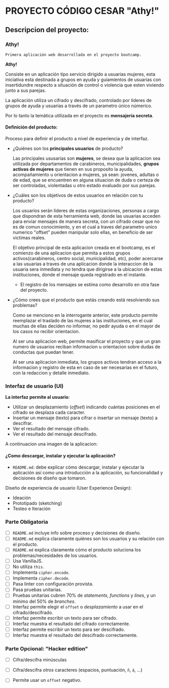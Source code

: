 # PROYECTO CÓDIGO CESAR "Athy!"

## Descripcion del proyecto:

### Athy! 

    Primera aplicación web desarrollada en el proyecto bootcamp. 

**Athy!** 

Consiste en un aplicación tipo servicio dirigido a usuarias mujeres, esta iniciativa esta destinada a grupos en ayuda y guiamientos de usuarias con insertidundre respecto a situación de control o violencia que esten viviendo junto a sus parejas. 

La aplicación utiliza un cifrado y descifrado, controlado por líderes de grupos de ayuda y usuarias a través de un parametro único númerico. 

Por lo tanto la temática utilizada en el proyecto es **mensajeria secreta**.

#### Definición del producto:

Proceso para definir el producto a nivel de experiencia y de interfaz.

* ¿Quiénes son los **principales usuarios** de producto?

    Las principales ususarias son **mujeres**, se desea que la aplicacion sea utilizada por departamentos de carabineros, municipalidades, **grupos activas de mujeres** que tienen en sus proposito la ayuda, acompañamiento u orientacion a mujeres, ya sean: jovenes, adultas o de edad, que se encuentren en alguna situacion de duda o certeza de ser controladas, violentadas u otro estado evaluado por sus parejas.


* ¿Cuáles son los objetivos de estos usuarios en relación con tu producto?

    Los usuarios serán lideres de estas organizaciones, personas a cargo que dispondran de esta herramienta web, donde las usuarias  acceden para enviar mensajes de manera secreta, con un cifrado cesar que no es de comun conocimiento, y en el cual a traves del parametro unico numerico "offset" pueden manipular solo ellas, en beneficio de ser victimas reales. 

    El objetivo principal de esta aplicacion creada en el bootcamp, es el comienzo de una aplicacion que permita a estos grupos activos(carabineros, centro social, municipalidad, etc), poder acercarse a las usuarias a traves de una aplicacion donde la interaccion de la usuaria sera inmediata y no tendra que dirigirse a la ubicacion de estas instituciones, donde el mensaje queda registrado en el instante. 

    * El registro de los mensajes se estima como desarrollo en otra fase del proyecto. 

- ¿Cómo crees que el producto que estás creando está resolviendo sus problemas?

    Como se menciono en la interrogante anterior, este producto permite reemplazar el traslado de las mujeres a las instituciones, en el cual muchas de ellas deciden no informar, no pedir ayuda o en el mayor de los casos no recibir orientacion.

    Al ser una aplicacion web, permite masificar el proyecto y que un gran numero de usuarios reciban informacion u orientacion sobre dudas de conductas que puedan tener. 

    Al ser una aplicacion inmediata, los grupos activos tendran acceso a la informacion y registro de esta en caso de ser necesarias en el futuro, con la redaccion y detalle inmediato. 

### Interfaz de usuario (UI)

**La interfaz  permite al usuario**:
- Utilizar un  desplazamiento (_offset_) indicando cuántas posiciones en el cifrado se desplaza cada   caracter.
- Insertar un mensaje (texto) para cifrar o insertar un mensaje (texto) a descifrar.
- Ver el resultado del mensaje cifrado.
- Ver el resultado del mensaje descifrado.

A continuacion una imagen de la aplicacion: 




#### ¿Como descargar, instalar y ejecutar la aplicación?

* `README.md`: debe explicar cómo descargar, instalar y ejecutar la aplicación
  así como una introducción a la aplicación, su funcionalidad y decisiones de
  diseño que tomaron.


Diseño de experiencia de usuario (User Experience Design):

- Ideación
- Prototipado (sketching)
- Testeo e Iteración


### Parte Obligatoria
* [ ] `README.md` incluye info sobre proceso y decisiones de diseño.
* [ ] `README.md` explica claramente quiénes son los usuarios y su relación con
  el producto.
* [ ] `README.md` explica claramente cómo el producto soluciona los
  problemas/necesidades de los usuarios.
* [ ] Usa VanillaJS.
* [ ] No utiliza `this`.
* [ ] Implementa `cipher.encode`.
* [ ] Implementa `cipher.decode`.
* [ ] Pasa linter con configuración provista.
* [ ] Pasa pruebas unitarias.
* [ ] Pruebas unitarias cubren 70% de _statements_, _functions_ y _lines_, y un
  mínimo del 50% de _branches_.
* [ ] Interfaz permite elegir el `offset` o _desplazamiento_ a usar en el
  cifrado/descifrado.
* [ ] Interfaz permite escribir un texto para ser cifrado.
* [ ] Interfaz muestra el resultado del cifrado correctamente.
* [ ] Interfaz permite escribir un texto para ser descifrado.
* [ ] Interfaz muestra el resultado del descifrado correctamente.

### Parte Opcional: "Hacker edition"
* [ ] Cifra/descifra minúsculas
* [ ] Cifra/descifra _otros_ caracteres (espacios, puntuación, `ñ`, `á`, ...)
* [ ] Permite usar un `offset` negativo.



